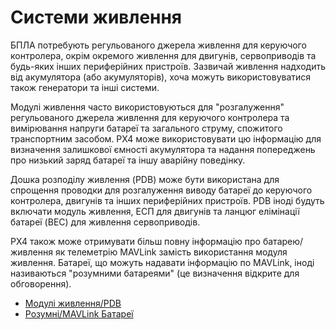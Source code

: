 # Системи живлення

БПЛА потребують регульованого джерела живлення для керуючого контролера, окрім окремого живлення для двигунів, сервоприводів та будь-яких інших периферійних пристроїв.
Зазвичай живлення надходить від акумулятора (або акумуляторів), хоча можуть використовуватися також генератори та інші системи.

Модулі живлення часто використовуються для "розгалуження" регульованого джерела живлення для керуючого контролера та вимірювання напруги батареї та загального струму, спожитого транспортним засобом.
PX4 може використовувати цю інформацію для визначення залишкової ємності акумулятора та надання попереджень про низький заряд батареї та іншу аварійну поведінку.

Дошка розподілу живлення (PDB) може бути використана для спрощення проводки для розгалуження виводу батареї до керуючого контролера, двигунів та інших периферійних пристроїв.
PDB іноді будуть включати модуль живлення, ЕСП для двигунів та ланцюг елімінації батареї (BEC) для живлення сервоприводів.

PX4 також може отримувати більш повну інформацію про батарею/живлення як телеметрію MAVLink замість використання модуля живлення.
Батареї, що можуть надавати інформацію по MAVLink, іноді називаються "розумними батареями" (це визначення відкрите для обговорення).

- [Модулі живлення/PDB](../power_module/README.md)
- [Розумні/MAVLink Батареї](../smart_batteries/README.md)
